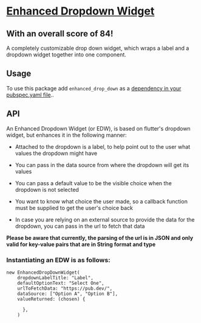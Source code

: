 # [Enhanced Dropdown Widget](https://pub.dev/packages/enhanced_drop_down#-readme-tab-) 

## With an overall score of 84!

A completely customizable drop down widget, which wraps a label and a dropdown widget together into one component.

## Usage

To use this package add ```enhanced_drop_down``` as a [dependency in your pubspec.yaml file](https://flutter.dev/docs/development/packages-and-plugins/using-packages)..

## API
An Enhanced Dropdown Widget (or EDW), is based on flutter's dropdown widget, but enhances it in the following manner:

- Attached to the dropdown is a label, to help point out to the user what values the dropdown might have

- You can pass in the data source from where the dropdown will get its values

- You can pass a default value to be the visible choice when the dropdown is not selected

- You want to know what choice the user made, so a callback function must be supplied to get the user's choice back

- In case you are relying on an external source to provide the data for the dropdown, you can pass in the url to fetch that data

**Please be aware that currently, the parsing of the url is in JSON and only valid for key-value pairs that are in String format and type**


### Instantiating an EDW is as follows:

```
new EnhancedDropDownWidget(
    dropdownLabelTitle: "Label",
    defaultOptionText: "Select One",
    urlToFetchData: "https://pub.dev/",
    dataSource: ["Option A", "Option B"],
    valueReturned: (chosen) {

      },
    )
```



